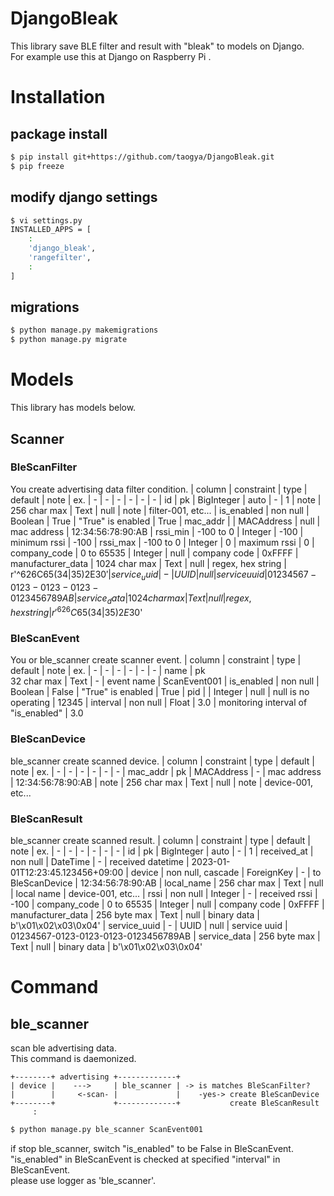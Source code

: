 # DjangoBleak
This library save BLE filter and result with "bleak" to models on Django.  
For example use this at Django on Raspberry Pi .

# Installation
## package install
```sh
$ pip install git+https://github.com/taogya/DjangoBleak.git
$ pip freeze
```

## modify django settings
```sh
$ vi settings.py
INSTALLED_APPS = [
    :
    'django_bleak',
    'rangefilter',
    :
]
```

## migrations
```sh
$ python manage.py makemigrations
$ python manage.py migrate
```

# Models
This library has models below.

## Scanner
### BleScanFilter
You create advertising data filter condition.
| column            | constraint    | type       | default | note              | ex.
| -                 | -             | -          | -       | -                 | -
| id                | pk            | BigInteger | auto    | -                 | 1
| note              | 256 char max  | Text       | null    | note              | filter-001, etc...
| is_enabled        | non null      | Boolean    | True    | "True" is enabled | True
| mac_addr          |               | MACAddress | null    | mac address       | 12:34:56:78:90:AB
| rssi_min          | -100 to 0     | Integer    | -100    | minimum rssi      | -100
| rssi_max          | -100 to 0     | Integer    | 0       | maximum rssi      | 0
| company_code      | 0 to 65535    | Integer    | null    | company code      | 0xFFFF
| manufacturer_data | 1024 char max | Text       | null    | regex, hex string | r'^626C65(34|35)2E30$'
| service_uuid      | -             | UUID       | null    | service uuid      | 01234567-0123-0123-0123-0123456789AB
| service_data      | 1024 char max | Text       | null    | regex, hex string | r'^626C65(34|35)2E30$'

### BleScanEvent
You or ble_scanner create scanner event.
| column     | constraint        | type       | default | note                                | ex.
| -          | -                 | -          | -       | -                                   | -
| name       | pk<br>32 char max | Text       | -       | event name                          | ScanEvent001
| is_enabled | non null          | Boolean    | False   | "True" is enabled                   | True
| pid        |                   | Integer    | null    | null is no operating                | 12345
| interval   | non null          | Float      | 3.0     | monitoring interval of "is_enabled" | 3.0

### BleScanDevice
ble_scanner create scanned device.
| column   | constraint    | type       | default | note              | ex.
| -        | -             | -          | -       | -                 | -
| mac_addr | pk            | MACAddress | -       | mac address       | 12:34:56:78:90:AB
| note     | 256 char max  | Text       | null    | note              | device-001, etc...

### BleScanResult
ble_scanner create scanned result.
| column            | constraint        | type       | default | note              | ex.
| -                 | -                 | -          | -       | -                 | -
| id                | pk                | BigInteger | auto    | -                 | 1
| received_at       | non null          | DateTime   | -       | received datetime | 2023-01-01T12:23:45.123456+09:00
| device            | non null, cascade | ForeignKey | -       | to BleScanDevice  | 12:34:56:78:90:AB
| local_name        | 256 char max      | Text       | null    | local name        | device-001, etc...
| rssi              | non null          | Integer    | -       | received rssi     | -100
| company_code      | 0 to 65535        | Integer    | null    | company code      | 0xFFFF
| manufacturer_data | 256 byte max      | Text       | null    | binary data       | b'\x01\x02\x03\0x04'
| service_uuid      | -                 | UUID       | null    | service uuid      | 01234567-0123-0123-0123-0123456789AB
| service_data      | 256 byte max      | Text       | null    | binary data       | b'\x01\x02\x03\0x04'


# Command
## ble_scanner
scan ble advertising data.  
This command is daemonized.
```
+--------+ advertising +-------------+
| device |    --->     | ble_scanner | -> is matches BleScanFilter?
|        |     <-scan- |             |    -yes-> create BleScanDevice
+--------+             +-------------+           create BleScanResult
     : 
```
```sh
$ python manage.py ble_scanner ScanEvent001
```

if stop ble_scanner, switch "is_enabled" to be False in BleScanEvent.  
"is_enabled" in BleScanEvent is checked at specified "interval" in BleScanEvent.  
please use logger as 'ble_scanner'.